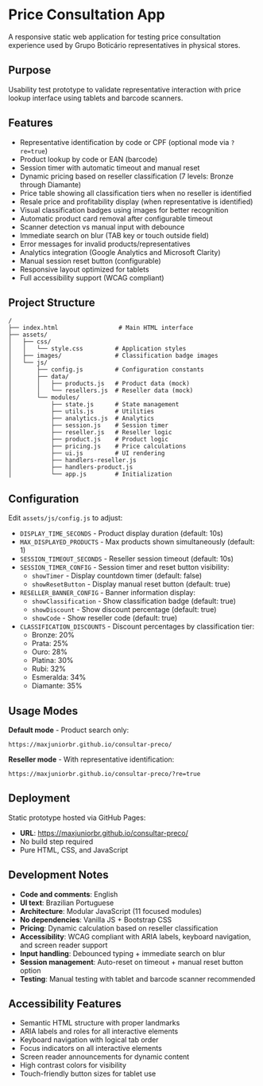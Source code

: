 # Price Consultation App

A responsive static web application for testing price consultation experience used by Grupo Boticário representatives in physical stores.

## Purpose

Usability test prototype to validate representative interaction with price lookup interface using tablets and barcode scanners.

## Features

- Representative identification by code or CPF (optional mode via `?re=true`)
- Product lookup by code or EAN (barcode)
- Session timer with automatic timeout and manual reset
- Dynamic pricing based on reseller classification (7 levels: Bronze through Diamante)
- Price table showing all classification tiers when no reseller is identified
- Resale price and profitability display (when representative is identified)
- Visual classification badges using images for better recognition
- Automatic product card removal after configurable timeout
- Scanner detection vs manual input with debounce
- Immediate search on blur (TAB key or touch outside field)
- Error messages for invalid products/representatives
- Analytics integration (Google Analytics and Microsoft Clarity)
- Manual session reset button (configurable)
- Responsive layout optimized for tablets
- Full accessibility support (WCAG compliant)

## Project Structure

```
/
├── index.html                 # Main HTML interface
├── assets/
│   ├── css/
│   │   └── style.css         # Application styles
│   ├── images/               # Classification badge images
│   └── js/
│       ├── config.js         # Configuration constants
│       ├── data/
│       │   ├── products.js   # Product data (mock)
│       │   └── resellers.js  # Reseller data (mock)
│       └── modules/
│           ├── state.js      # State management
│           ├── utils.js      # Utilities
│           ├── analytics.js  # Analytics
│           ├── session.js    # Session timer
│           ├── reseller.js   # Reseller logic
│           ├── product.js    # Product logic
│           ├── pricing.js    # Price calculations
│           ├── ui.js         # UI rendering
│           ├── handlers-reseller.js
│           ├── handlers-product.js
│           └── app.js        # Initialization
```

## Configuration

Edit `assets/js/config.js` to adjust:

- `DISPLAY_TIME_SECONDS` - Product display duration (default: 10s)
- `MAX_DISPLAYED_PRODUCTS` - Max products shown simultaneously (default: 1)
- `SESSION_TIMEOUT_SECONDS` - Reseller session timeout (default: 10s)
- `SESSION_TIMER_CONFIG` - Session timer and reset button visibility:
  - `showTimer` - Display countdown timer (default: false)
  - `showResetButton` - Display manual reset button (default: true)
- `RESELLER_BANNER_CONFIG` - Banner information display:
  - `showClassification` - Show classification badge (default: true)
  - `showDiscount` - Show discount percentage (default: true)
  - `showCode` - Show reseller code (default: true)
- `CLASSIFICATION_DISCOUNTS` - Discount percentages by classification tier:
  - Bronze: 20%
  - Prata: 25%
  - Ouro: 28%
  - Platina: 30%
  - Rubi: 32%
  - Esmeralda: 34%
  - Diamante: 35%

## Usage Modes

**Default mode** - Product search only:
```
https://maxjuniorbr.github.io/consultar-preco/
```

**Reseller mode** - With representative identification:
```
https://maxjuniorbr.github.io/consultar-preco/?re=true
```

## Deployment

Static prototype hosted via GitHub Pages:
- **URL**: https://maxjuniorbr.github.io/consultar-preco/
- No build step required
- Pure HTML, CSS, and JavaScript

## Development Notes

- **Code and comments**: English
- **UI text**: Brazilian Portuguese
- **Architecture**: Modular JavaScript (11 focused modules)
- **No dependencies**: Vanilla JS + Bootstrap CSS
- **Pricing**: Dynamic calculation based on reseller classification
- **Accessibility**: WCAG compliant with ARIA labels, keyboard navigation, and screen reader support
- **Input handling**: Debounced typing + immediate search on blur
- **Session management**: Auto-reset on timeout + manual reset button option
- **Testing**: Manual testing with tablet and barcode scanner recommended

## Accessibility Features

- Semantic HTML structure with proper landmarks
- ARIA labels and roles for all interactive elements
- Keyboard navigation with logical tab order
- Focus indicators on all interactive elements
- Screen reader announcements for dynamic content
- High contrast colors for visibility
- Touch-friendly button sizes for tablet use


